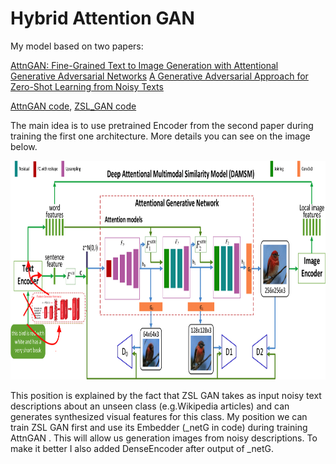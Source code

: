 # Hybrid Attention GAN

My model based on two papers:

[AttnGAN: Fine-Grained Text to Image Generation with Attentional Generative Adversarial Networks](http://openaccess.thecvf.com/content_cvpr_2018/papers/Xu_AttnGAN_Fine-Grained_Text_CVPR_2018_paper.pdf)
[A Generative Adversarial Approach for Zero-Shot Learning from Noisy Texts](http://openaccess.thecvf.com/content_cvpr_2018/papers/Zhu_A_Generative_Adversarial_CVPR_2018_paper.pdf)

[AttnGAN code](https://github.com/taoxugit/AttnGAN), 
[ZSL_GAN code](https://github.com/EthanZhu90/ZSL_GAN)

The main idea is to use pretrained Encoder from the second paper during training the first one architecture.
More details you can see on the image below. 

<img src="framework.png" width="900px" height="350px" />

This position is explained by the fact that ZSL GAN takes as input noisy text descriptions about an unseen class (e.g.Wikipedia articles) and can generates synthesized visual features for this class. 
My position we can train ZSL GAN first and use its Embedder (_netG in code) during training AttnGAN . This will allow us generation images from noisy descriptions. 
To make it better I also added DenseEncoder after output of _netG. 
